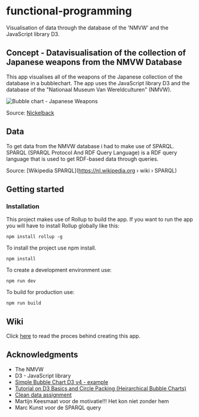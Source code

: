 # functional-programming
Visualisation of data through the database of the 'NMVW' and the JavaScript library D3.

## Concept - Datavisualisation of the collection of Japanese weapons from the NMVW Database

This app visualises all of the weapons of the Japanese collection of the database in a bubblechart. The app uses the JavaScript library D3 and the database of the "Nationaal Museum Van Wereldculturen" (NMVW).

![Bubble chart - Japanese Weapons](https://user-images.githubusercontent.com/33430669/68870651-7f44e180-06fb-11ea-8562-2575ddc51b53.png)

Source: [Nickelback](https://github.com/hubot-scripts/hubot-look-at-this-graph/blob/master/README.md)

## Data

To get data from the NMVW database i had to make use of SPARQL. SPARQL (SPARQL Protocol And RDF Query Language) is a RDF query language that is used to get RDF-based data through queries.

Source: [Wikipedia SPARQL](https://nl.wikipedia.org › wiki › SPARQL)

## Getting started

### Installation

This project makes use of Rollup to build the app. If you want to run the app you will have to install Rollup globally like this:

`npm install rollup -g`

To install the project use npm install.

`npm install`

To create a development environment use:

`npm run dev`

To build for production use:

`npm run build`

## Wiki

Click [here](https://github.com/Chazzers/functional-programming/wiki) to read the proces behind creating this app.

## Acknowledgments

* The NMVW
* D3 - JavaScript library
* [Simple Bubble Chart D3 v4 - example](https://bl.ocks.org/alokkshukla/3d6be4be0ef9f6977ec6718b2916d168)
* [Tutorial on D3 Basics and Circle Packing (Heirarchical Bubble Charts)](https://observablehq.com/@johnhaldeman/tutorial-on-d3-basics-and-circle-packing-heirarchical-bubb)
* [Clean data assignment](https://github.com/Chazzers/functional-programming/tree/master/clean-data-assignment)
* Martijn Keesmaat voor de motivatie!!! Het kon niet zonder hem
* Marc Kunst voor de SPARQL query
